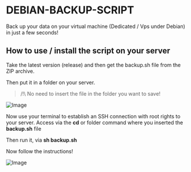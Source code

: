 # DEBIAN-BACKUP-SCRIPT
Back up your data on your virtual machine (Dedicated / Vps under Debian) in just a few seconds!

## How to use / install the script on your server

Take the latest version (release) and then get the backup.sh file from the ZIP archive.

Then put it in a folder on your server.

> /!\ No need to insert the file in the folder you want to save!

![Image](https://images.world-heberg.com/WinSCP_cm4xJeLlnU.png)

Now use your terminal to establish an SSH connection with root rights to your server. Access via the **cd** or folder command where you inserted the **backup.sh** file

Then run it, via **sh backup.sh**

Now follow the instructions!

![Image](https://images.world-heberg.com/euYcslbI5c.gif)
